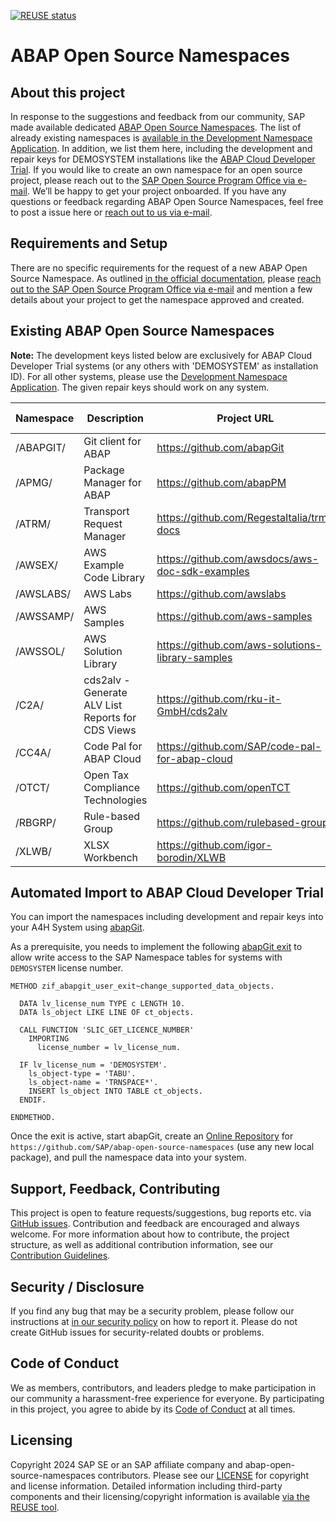 [![REUSE status](https://api.reuse.software/badge/github.com/SAP/abap-open-source-namespaces)](https://api.reuse.software/info/github.com/SAP/abap-open-source-namespaces)

# ABAP Open Source Namespaces

## About this project

In response to the suggestions and feedback from our community, SAP made available dedicated [ABAP Open Source Namespaces](https://me.sap.com/namespaces/opensource). The list of already existing namespaces is [available in the Development Namespace Application](https://me.sap.com/namespaces/opensource). In addition, we list them here, including the development and repair keys for DEMOSYSTEM installations like the [ABAP Cloud Developer Trial](https://community.sap.com/t5/technology-blogs-by-sap/abap-cloud-developer-trial-2022-available-now/ba-p/13598069). If you would like to create an own namespace for an open source project, please reach out to the [SAP Open Source Program Office via e-mail](mailto:ospo@sap.com). We’ll be happy to get your project onboarded.
If you have any questions or feedback regarding ABAP Open Source Namespaces, feel free to post a issue here or [reach out to us via e-mail](mailto:ospo@sap.com).

## Requirements and Setup

There are no specific requirements for the request of a new ABAP Open Source Namespace. As outlined [in the official documentation](https://support.sap.com/content/dam/support/en_us/library/ssp/my-support/keys/new-request-namespace.pdf), please [reach out to the SAP Open Source Program Office via e-mail](mailto:ospo@sap.com) and mention a few details about your project to get the namespace approved and created.

## Existing ABAP Open Source Namespaces

**Note:** The development keys listed below are exclusively for ABAP Cloud Developer Trial systems (or any others with 'DEMOSYSTEM' as installation ID). For all other systems, please use the [Development Namespace Application](https://me.sap.com/namespaces/opensource). The given repair keys should work on any system.

| Namespace | Description | Project URL | DEMOSYSTEM development key | Repair key |
| --------- | ----------- | ----------- | -------------------------- | --------------------- |
| /ABAPGIT/ | Git client for ABAP | https://github.com/abapGit | 23994246593733623882 | 40091955262536808301 |
| /APMG/ | Package Manager for ABAP | https://github.com/abapPM | 19377473852358672491 | 41813564412598342476 |
| /ATRM/ | Transport Request Manager | https://github.com/RegestaItalia/trm-docs | 18531191373370851361 | 00211665563784583720 |
| /AWSEX/ | AWS Example Code Library | https://github.com/awsdocs/aws-doc-sdk-examples | 14651386910339465450 | 38127449234049228390 |
| /AWSLABS/ | AWS Labs | https://github.com/awslabs | 08687220553514260293 | 06678115934145756969 |
| /AWSSAMP/ | AWS Samples | https://github.com/aws-samples | 13391533940099332908 | 39944149741907428904 |
| /AWSSOL/ | AWS Solution Library | https://github.com/aws-solutions-library-samples | 08428002090177052957 | 06628540192866312031 |
| /C2A/ | cds2alv - Generate ALV List Reports for CDS Views | https://github.com/rku-it-GmbH/cds2alv | 03688288682419678361 | 37246368571464575750 |
| /CC4A/ | Code Pal for ABAP Cloud | https://github.com/SAP/code-pal-for-abap-cloud | 19443791570447289803 | 22229904900326563203 |
| /OTCT/ | Open Tax Compliance Technologies | https://github.com/openTCT | 06491018313941499730 | 20057332490737420344 |
| /RBGRP/ | Rule-based Group | https://github.com/rulebased-group | 01116174434106589083 | 04764198110284863201 |
| /XLWB/ | XLSX Workbench | https://github.com/igor-borodin/XLWB | 06882850232695308586 | 40644561731137480400 |

## Automated Import to ABAP Cloud Developer Trial

You can import the namespaces including development and repair keys into your A4H System using [abapGit](https://github.com/abapGit/abapGit).

As a prerequisite, you needs to implement the following [abapGit exit](https://docs.abapgit.org/user-guide/reference/exits.html#change-supported-data-objects) to allow write access to the SAP Namespace tables for systems with `DEMOSYSTEM` license number.


```abap
METHOD zif_abapgit_user_exit~change_supported_data_objects.

  DATA lv_license_num TYPE c LENGTH 10.
  DATA ls_object LIKE LINE OF ct_objects.

  CALL FUNCTION 'SLIC_GET_LICENCE_NUMBER'
    IMPORTING
      license_number = lv_license_num.

  IF lv_license_num = 'DEMOSYSTEM'.
    ls_object-type = 'TABU'.
    ls_object-name = 'TRNSPACE*'.
    INSERT ls_object INTO TABLE ct_objects.
  ENDIF.

ENDMETHOD.
```

Once the exit is active, start abapGit, create an [Online Repository](https://docs.abapgit.org/user-guide/projects/online/install.html) for `https://github.com/SAP/abap-open-source-namespaces` (use any new local package), and pull the namespace data into your system.

## Support, Feedback, Contributing

This project is open to feature requests/suggestions, bug reports etc. via [GitHub issues](https://github.com/SAP/abap-open-source-namespaces/issues). Contribution and feedback are encouraged and always welcome. For more information about how to contribute, the project structure, as well as additional contribution information, see our [Contribution Guidelines](CONTRIBUTING.md).

## Security / Disclosure

If you find any bug that may be a security problem, please follow our instructions at [in our security policy](https://github.com/SAP/abap-open-source-namespaces/security/policy) on how to report it. Please do not create GitHub issues for security-related doubts or problems.

## Code of Conduct

We as members, contributors, and leaders pledge to make participation in our community a harassment-free experience for everyone. By participating in this project, you agree to abide by its [Code of Conduct](https://github.com/SAP/.github/blob/main/CODE_OF_CONDUCT.md) at all times.

## Licensing

Copyright 2024 SAP SE or an SAP affiliate company and abap-open-source-namespaces contributors. Please see our [LICENSE](LICENSE) for copyright and license information. Detailed information including third-party components and their licensing/copyright information is available [via the REUSE tool](https://api.reuse.software/info/github.com/SAP/abap-open-source-namespaces).
